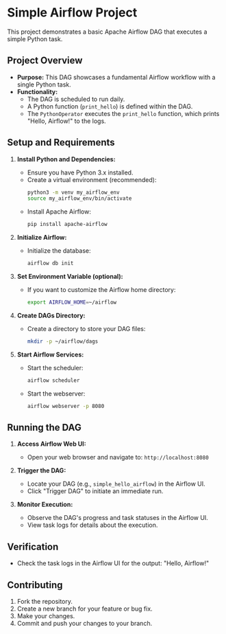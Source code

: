 # Simple Airflow Project

This project demonstrates a basic Apache Airflow DAG that executes a simple Python task. 

## Project Overview

* **Purpose:** This DAG showcases a fundamental Airflow workflow with a single Python task.
* **Functionality:** 
    - The DAG is scheduled to run daily.
    - A Python function (`print_hello`) is defined within the DAG.
    - The `PythonOperator` executes the `print_hello` function, which prints "Hello, Airflow!" to the logs.

## Setup and Requirements

1. **Install Python and Dependencies:**
   - Ensure you have Python 3.x installed.
   - Create a virtual environment (recommended):
     ```bash
     python3 -m venv my_airflow_env
     source my_airflow_env/bin/activate 
     ```
   - Install Apache Airflow:
     ```bash
     pip install apache-airflow
     ```

2. **Initialize Airflow:**
   - Initialize the database:
     ```bash
     airflow db init
     ```

3. **Set Environment Variable (optional):**
   - If you want to customize the Airflow home directory:
     ```bash
     export AIRFLOW_HOME=~/airflow 
     ```

4. **Create DAGs Directory:**
   - Create a directory to store your DAG files:
     ```bash
     mkdir -p ~/airflow/dags
     ```

5. **Start Airflow Services:**
   - Start the scheduler:
     ```bash
     airflow scheduler
     ```
   - Start the webserver:
     ```bash
     airflow webserver -p 8080 
     ```

## Running the DAG

1. **Access Airflow Web UI:**
   - Open your web browser and navigate to: `http://localhost:8080`

2. **Trigger the DAG:**
   - Locate your DAG (e.g., `simple_hello_airflow`) in the Airflow UI.
   - Click "Trigger DAG" to initiate an immediate run.

3. **Monitor Execution:**
   - Observe the DAG's progress and task statuses in the Airflow UI.
   - View task logs for details about the execution.

## Verification

- Check the task logs in the Airflow UI for the output: "Hello, Airflow!"

## Contributing

1. Fork the repository.
2. Create a new branch for your feature or bug fix.
3. Make your changes.
4. Commit and push your changes to your branch.
